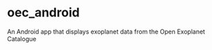 oec_android
===========

An Android app that displays exoplanet data from the Open Exoplanet Catalogue
